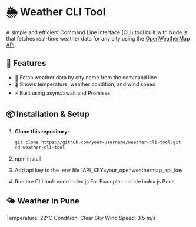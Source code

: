 # 🌦️ Weather CLI Tool

A simple and efficient Command Line Interface (CLI) tool built with Node.js that fetches real-time weather data for any city using the [OpenWeatherMap API](https://openweathermap.org/api).

## 🚀 Features

- 🔎 Fetch weather data by city name from the command line
- 🌡️ Shows temperature, weather condition, and wind speed
- ⚡ Built using async/await and Promises.

## 📦 Installation & Setup

1. **Clone this repository:**

   ```bash
   git clone https://github.com/your-username/weather-cli-tool.git
   cd weather-cli-tool
2. npm install
3. Add api key to the .env file
  `API_KEY=your_openweathermap_api_key
4. Run the CLI tool:
    node index.js <city-name>
    For Example : - node index.js Pune

🌤️  Weather in Pune
--------------------------
Temperature: 22°C
Condition: Clear Sky
Wind Speed: 3.5 m/s
